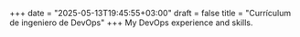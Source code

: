 +++
date = "2025-05-13T19:45:55+03:00"
draft = false
title = "Currículum de ingeniero de DevOps"
+++
My DevOps experience and skills.